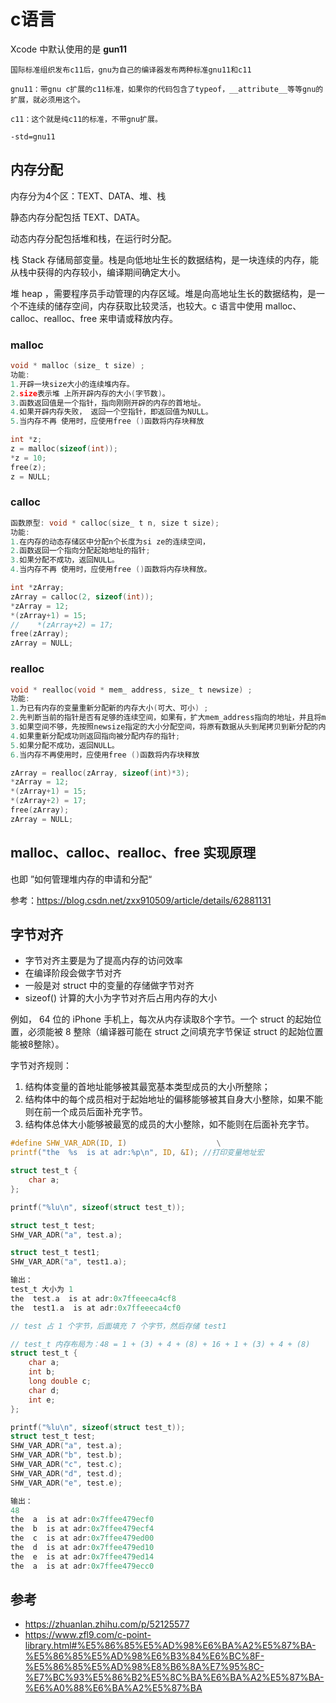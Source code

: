 # c语言

Xcode 中默认使用的是 **gun11**

```
国际标准组织发布c11后，gnu为自己的编译器发布两种标准gnu11和c11

gnu11：带gnu c扩展的c11标准，如果你的代码包含了typeof，__attribute__等等gnu的扩展，就必须用这个。

c11：这个就是纯c11的标准，不带gnu扩展。

-std=gnu11

```

## 内存分配

内存分为4个区：TEXT、DATA、堆、栈

静态内存分配包括 TEXT、DATA。

动态内存分配包括堆和栈，在运行时分配。

栈 Stack 存储局部变量。栈是向低地址生长的数据结构，是一块连续的内存，能从栈中获得的内存较小，编译期间确定大小。

堆 heap ，需要程序员手动管理的内存区域。堆是向高地址生长的数据结构，是一个不连续的储存空间，内存获取比较灵活，也较大。c 语言中使用 malloc、calloc、realloc、free 来申请或释放内存。

### malloc
``` c
void * malloc (size_ t size) ;
功能:
1.开辟一块size大小的连续堆内存。
2.size表示堆 上所开辟内存的大小(字节数)。
3.函数返回值是一个指针，指向刚刚开辟的内存的首地址。
4.如果开辟内存失败， 返回一个空指针，即返回值为NULL。
5.当内存不再 使用时，应使用free ()函数将内存块释放

int *z;
z = malloc(sizeof(int));
*z = 10;
free(z);
z = NULL;
```

### calloc
``` c
函数原型: void * calloc(size_ t n, size t size);
功能:
1.在内存的动态存储区中分配n个长度为si ze的连续空间，
2.函数返回一个指向分配起始地址的指针;
3.如果分配不成功，返回NULL。
4.当内存不再 使用时，应使用free ()函数将内存块释放。

int *zArray;
zArray = calloc(2, sizeof(int));
*zArray = 12;
*(zArray+1) = 15;
//    *(zArray+2) = 17;
free(zArray);
zArray = NULL;
```

### realloc
``` c
void * realloc(void * mem_ address, size_ t newsize) ;
功能:
1.为已有内存的变量重新分配新的内存大小(可大、可小) ;
2.先判断当前的指针是否有足够的连续空间，如果有，扩大mem_address指向的地址，并且将mem_ address返回;
3.如果空间不够，先按照newsize指定的大小分配空间，将原有数据从头到尾拷贝到新分配的内存区域，而后释放原来mem_address 所指内存区域(注意:原来指针是自动释放，不需要使用free),同时返回新分配的内存区域的首地址。即重新分配存储器块的地址。
4.如果重新分配成功则返回指向被分配内存的指针;
5.如果分配不成功，返回NULL。
6.当内存不再使用时，应使用free ()函数将内存块释放

zArray = realloc(zArray, sizeof(int)*3);
*zArray = 12;
*(zArray+1) = 15;
*(zArray+2) = 17;
free(zArray);
zArray = NULL;
```

## malloc、calloc、realloc、free 实现原理

也即 ”如何管理堆内存的申请和分配“

参考：https://blog.csdn.net/zxx910509/article/details/62881131

## 字节对齐

- 字节对齐主要是为了提高内存的访问效率
- 在编译阶段会做字节对齐
- 一般是对 struct 中的变量的存储做字节对齐
- sizeof() 计算的大小为字节对齐后占用内存的大小
 
例如， 64 位的 iPhone 手机上，每次从内存读取8个字节。一个 struct 的起始位置，必须能被 8 整除（编译器可能在 struct 之间填充字节保证 struct 的起始位置能被8整除）。

字节对齐规则：
1. 结构体变量的首地址能够被其最宽基本类型成员的大小所整除；
2. 结构体中的每个成员相对于起始地址的偏移能够被其自身大小整除，如果不能则在前一个成员后面补充字节。
3. 结构体总体大小能够被最宽的成员的大小整除，如不能则在后面补充字节。

``` c
#define SHW_VAR_ADR(ID, I)                    \
printf("the  %s  is at adr:%p\n", ID, &I); //打印变量地址宏

struct test_t {
    char a;
};

printf("%lu\n", sizeof(struct test_t));

struct test_t test;
SHW_VAR_ADR("a", test.a);

struct test_t test1;
SHW_VAR_ADR("a", test1.a);

输出：
test_t 大小为 1
the  test.a  is at adr:0x7ffeeeca4cf8
the  test1.a  is at adr:0x7ffeeeca4cf0

// test 占 1 个字节，后面填充 7 个字节，然后存储 test1
```

``` c
// test_t 内存布局为：48 = 1 + (3) + 4 + (8) + 16 + 1 + (3) + 4 + (8)
struct test_t {
    char a;
    int b;
    long double c;
    char d;
    int e;
};

printf("%lu\n", sizeof(struct test_t));
struct test_t test;
SHW_VAR_ADR("a", test.a);
SHW_VAR_ADR("b", test.b);
SHW_VAR_ADR("c", test.c);
SHW_VAR_ADR("d", test.d);
SHW_VAR_ADR("e", test.e);

输出：
48
the  a  is at adr:0x7ffee479ecf0
the  b  is at adr:0x7ffee479ecf4
the  c  is at adr:0x7ffee479ed00
the  d  is at adr:0x7ffee479ed10
the  e  is at adr:0x7ffee479ed14
the  a  is at adr:0x7ffee479ecc0
```



## 参考

- https://zhuanlan.zhihu.com/p/52125577
- https://www.zfl9.com/c-point-library.html#%E5%86%85%E5%AD%98%E6%BA%A2%E5%87%BA-%E5%86%85%E5%AD%98%E6%B3%84%E6%BC%8F-%E5%86%85%E5%AD%98%E8%B6%8A%E7%95%8C-%E7%BC%93%E5%86%B2%E5%8C%BA%E6%BA%A2%E5%87%BA-%E6%A0%88%E6%BA%A2%E5%87%BA

